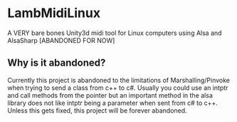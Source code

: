 # LambMidiLinux
A VERY bare bones Unity3d midi tool for Linux computers using Alsa and AlsaSharp [ABANDONED FOR NOW]

## Why is it abandoned?
Currently this project is abandoned to the limitations of Marshalling/Pinvoke when trying to send a class from c++ to c#. Usually you could use an intptr and call methods from the pointer but an important method in the alsa library does not like intptr being a parameter when sent from c# to c++. Unless this gets fixed, this project will be forever abandoned.

